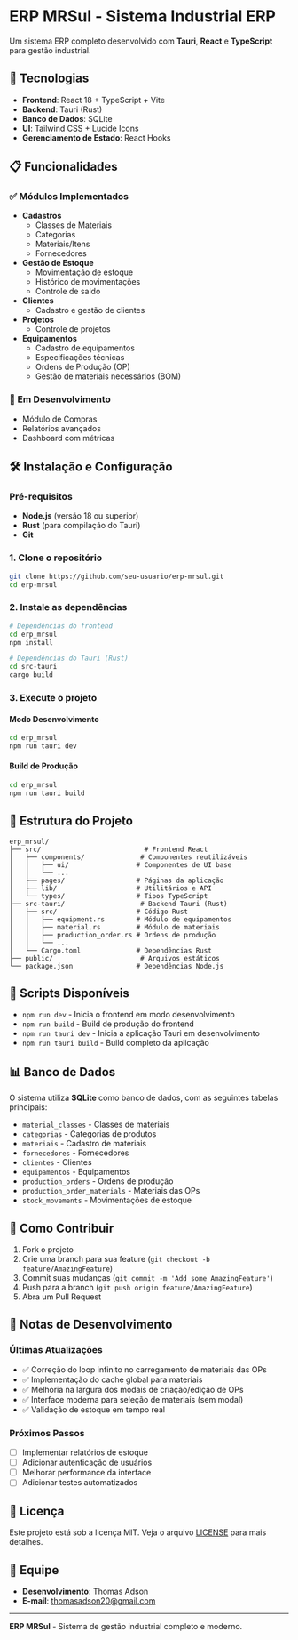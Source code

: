 # ERP MRSul - Sistema Industrial ERP

Um sistema ERP completo desenvolvido com **Tauri**, **React** e **TypeScript** para gestão industrial.

## 🚀 Tecnologias

- **Frontend**: React 18 + TypeScript + Vite
- **Backend**: Tauri (Rust)
- **Banco de Dados**: SQLite
- **UI**: Tailwind CSS + Lucide Icons
- **Gerenciamento de Estado**: React Hooks

## 📋 Funcionalidades

### ✅ Módulos Implementados
- **Cadastros**
  - Classes de Materiais
  - Categorias
  - Materiais/Itens
  - Fornecedores
- **Gestão de Estoque**
  - Movimentação de estoque
  - Histórico de movimentações
  - Controle de saldo
- **Clientes**
  - Cadastro e gestão de clientes
- **Projetos**
  - Controle de projetos
- **Equipamentos**
  - Cadastro de equipamentos
  - Especificações técnicas
  - Ordens de Produção (OP)
  - Gestão de materiais necessários (BOM)

### 🔄 Em Desenvolvimento
- Módulo de Compras
- Relatórios avançados
- Dashboard com métricas

## 🛠️ Instalação e Configuração

### Pré-requisitos
- **Node.js** (versão 18 ou superior)
- **Rust** (para compilação do Tauri)
- **Git**

### 1. Clone o repositório
```bash
git clone https://github.com/seu-usuario/erp-mrsul.git
cd erp-mrsul
```

### 2. Instale as dependências
```bash
# Dependências do frontend
cd erp_mrsul
npm install

# Dependências do Tauri (Rust)
cd src-tauri
cargo build
```

### 3. Execute o projeto

#### Modo Desenvolvimento
```bash
cd erp_mrsul
npm run tauri dev
```

#### Build de Produção
```bash
cd erp_mrsul
npm run tauri build
```

## 📁 Estrutura do Projeto

```
erp_mrsul/
├── src/                          # Frontend React
│   ├── components/              # Componentes reutilizáveis
│   │   ├── ui/                 # Componentes de UI base
│   │   └── ...
│   ├── pages/                  # Páginas da aplicação
│   ├── lib/                    # Utilitários e API
│   └── types/                  # Tipos TypeScript
├── src-tauri/                   # Backend Tauri (Rust)
│   ├── src/                    # Código Rust
│   │   ├── equipment.rs        # Módulo de equipamentos
│   │   ├── material.rs         # Módulo de materiais
│   │   ├── production_order.rs # Ordens de produção
│   │   └── ...
│   └── Cargo.toml              # Dependências Rust
├── public/                      # Arquivos estáticos
└── package.json                # Dependências Node.js
```

## 🔧 Scripts Disponíveis

- `npm run dev` - Inicia o frontend em modo desenvolvimento
- `npm run build` - Build de produção do frontend
- `npm run tauri dev` - Inicia a aplicação Tauri em desenvolvimento
- `npm run tauri build` - Build completo da aplicação

## 📊 Banco de Dados

O sistema utiliza **SQLite** como banco de dados, com as seguintes tabelas principais:

- `material_classes` - Classes de materiais
- `categorias` - Categorias de produtos
- `materiais` - Cadastro de materiais
- `fornecedores` - Fornecedores
- `clientes` - Clientes
- `equipamentos` - Equipamentos
- `production_orders` - Ordens de produção
- `production_order_materials` - Materiais das OPs
- `stock_movements` - Movimentações de estoque

## 🚀 Como Contribuir

1. Fork o projeto
2. Crie uma branch para sua feature (`git checkout -b feature/AmazingFeature`)
3. Commit suas mudanças (`git commit -m 'Add some AmazingFeature'`)
4. Push para a branch (`git push origin feature/AmazingFeature`)
5. Abra um Pull Request

## 📝 Notas de Desenvolvimento

### Últimas Atualizações
- ✅ Correção do loop infinito no carregamento de materiais das OPs
- ✅ Implementação do cache global para materiais
- ✅ Melhoria na largura dos modais de criação/edição de OPs
- ✅ Interface moderna para seleção de materiais (sem modal)
- ✅ Validação de estoque em tempo real

### Próximos Passos
- [ ] Implementar relatórios de estoque
- [ ] Adicionar autenticação de usuários
- [ ] Melhorar performance da interface
- [ ] Adicionar testes automatizados

## 📄 Licença

Este projeto está sob a licença MIT. Veja o arquivo [LICENSE](LICENSE) para mais detalhes.

## 👥 Equipe

- **Desenvolvimento**: Thomas Adson
- **E-mail**: thomasadson20@gmail.com

---

**ERP MRSul** - Sistema de gestão industrial completo e moderno.
